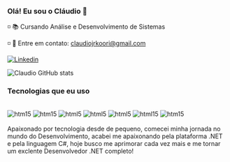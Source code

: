 
### Olá! Eu sou o Cláudio 🤙
◽ 📚 Cursando Análise e Desenvolvimento de Sistemas

◽ 📩 Entre em contato: claudiojrkoori@gmail.com


<a href="https://www.linkedin.com/in/claudiozard/" alt="LinkedIn" target="_blank"><img src="https://img.shields.io/badge/LinkedIn-0077B5?style=for-the-badge&logo=linkedin&logoColor=white" alt="Linkedin"></a>



![Claudio GitHub stats](https://github-readme-stats.vercel.app/api?username=claudiokoori&show_icons=true&theme=default)


### Tecnologias que eu uso

<div style="display: inline_block"><br/>
  <img alt="htm15" src="https://img.shields.io/badge/C%23-239120?style=for-the-badge&logo=c-sharp&logoColor=white">
  <img alt="htm15" src="https://img.shields.io/badge/.NET-5C2D91?style=for-the-badge&logo=.net&logoColor=white">
  <img   alt="html5" src="https://img.shields.io/badge/HTML5-E34F26?style=for-the-badge&logo=html5&logoColor=white">
  <img   alt="html5" src="https://img.shields.io/badge/CSS3-1572B6?style=for-the-badge&logo=css3&logoColor=white">
  <img  alt="html5" src="https://img.shields.io/badge/JavaScript-F7DF1E?style=for-the-badge&logo=javascript&logoColor=black">
  <img alt="html15" src="https://img.shields.io/badge/Bootstrap-563D7C?style=for-the-badge&logo=bootstrap&logoColor=white">
  <img alt="htm15" src="https://img.shields.io/badge/Microsoft_SQL_Server-CC2927?style=for-the-badge&logo=microsoft-sql-server&logoColor=white">
  

</div><br>
Apaixonado por tecnologia desde de pequeno, comecei minha jornada no mundo do Desenvolvimento, acabei me apaixonando pela plataforma .NET e pela linguagem C#, hoje busco me aprimorar cada vez mais e me tornar um exclente Desenvolvedor .NET completo!




